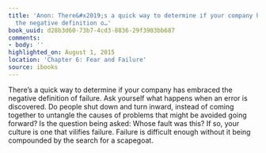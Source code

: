 ```yaml
---
title: 'Anon: There&#x2019;s a quick way to determine if your company has embraced
  the negative definition o…'
book_uuid: d28b3d60-73b7-4cd3-8836-29f3903bb687
comments:
- body: ''
highlighted_on: August 1, 2015
location: 'Chapter 6: Fear and Failure'
source: ibooks
---
```


There&#x2019;s a quick way to determine if your company has embraced the negative definition of failure. Ask yourself what happens when an error is discovered. Do people shut down and turn inward, instead of coming together to untangle the causes of problems that might be avoided going forward? Is the question being asked: Whose fault was this? If so, your culture is one that vilifies failure. Failure is difficult enough without it being compounded by the search for a scapegoat.
